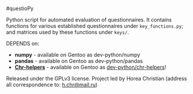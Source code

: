 #questioPy

Python script for automated evaluation of questionnaires.
It contains functions for various established questionnaires under ```key_functions.py```;
and matrices used by these functions under ```keys/```. 

DEPENDS on:

* **numpy** - available on Gentoo as dev-python/numpy
* **pandas** - available on Gentoo as dev-python/pandas
* [**Chr-helpers**](https://github.com/TheChymera/chr-helpers) - available on Gentoo as [dev-python/chr-helpers](https://github.com/TheChymera/chymeric/tree/master/dev-python/chr-helpers)!

Released under the GPLv3 license.
Project led by Horea Christian (address all correspondence to: h.chr@mail.ru)
